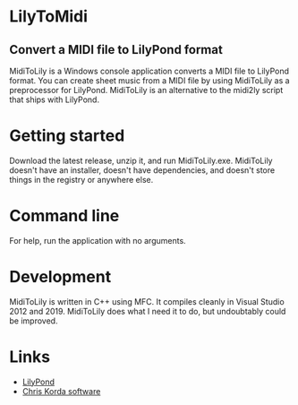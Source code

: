 # LilyToMidi

## Convert a MIDI file to LilyPond format

MidiToLily is a Windows console application converts a MIDI file to LilyPond format. You can create sheet music from a MIDI file by using MidiToLily as a preprocessor for LilyPond. MidiToLily is an alternative to the midi2ly script that ships with LilyPond.

# Getting started

Download the latest release, unzip it, and run MidiToLily.exe. MidiToLily doesn't have an installer, doesn't have dependencies, and doesn't store things in the registry or anywhere else.

# Command line

For help, run the application with no arguments.

# Development

MidiToLily is written in C++ using MFC. It compiles cleanly in Visual Studio 2012 and 2019. MidiToLily does what I need it to do, but undoubtably could be improved.

# Links

* [LilyPond](https://lilypond.org/)
* [Chris Korda software](https://victimofleisure.github.io/software)
  

